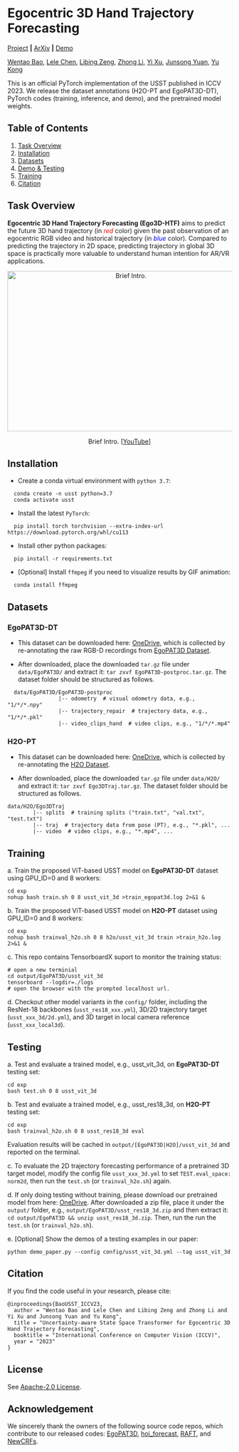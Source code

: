 # Egocentric 3D Hand Trajectory Forecasting
[Project]() **|** [ArXiv](https://arxiv.org/pdf/2307.08243.pdf) **|** [Demo](assets/demo.gif)

[Wentao Bao](https://cogito2012.github.io/homepage), 
[Lele Chen](https://www.cs.rochester.edu/u/lchen63), 
[Libing Zeng](https://libingzeng.github.io),
[Zhong Li](https://sites.google.com/site/lizhong19900216),
[Yi Xu](https://scholar.google.com/citations?user=ldanjkUAAAAJ&hl=en),
[Junsong Yuan](https://cse.buffalo.edu/~jsyuan),
[Yu Kong](https://www.egr.msu.edu/~yukong)

This is an official PyTorch implementation of the USST published in ICCV 2023. We release the dataset annotations (H2O-PT and EgoPAT3D-DT), PyTorch codes (training, inference, and demo), and the pretrained model weights.

## Table of Contents
1. [Task Overview](#task-overview)
1. [Installation](#installation)
1. [Datasets](#datasets)
1. [Demo & Testing](#testing)
1. [Training](#training)
1. [Citation](#citation)

## Task Overview
**Egocentric 3D Hand Trajectory Forecasting (Ego3D-HTF)** aims to predict the future 3D hand trajectory (in <span style="color:red">*red*</span> color) given the past observation of an egocentric RGB video and historical trajectory (in <span style="color:blue">*blue*</span> color). Compared to predicting the trajectory in 2D space,
predicting trajectory in global 3D space is practically more valuable to understand human intention for AR/VR applications.

<!-- <div class="video-container" style="display: flex;"> -->
  <div class="video" align="center">
    <a href="https://www.youtube.com/watch?v=MYY6GmqZSJA">
      <img src="https://img.youtube.com/vi/MYY6GmqZSJA/0.jpg" alt="Brief Intro." width=540px height=360px>
    </a>
    <p>Brief Intro. [<a href="https://www.youtube.com/watch?v=MYY6GmqZSJA">YouTube</a>]</p>
  </div>
  <!-- <div class="video" align="center">
    <img src="assets/demo.gif"  alt="demo" width = 360px height=240px>
    <p>Annotation Example</p>
  </div>
</div> -->



## Installation

- Create a conda virtual environment with `python 3.7`:
```shell
  conda create -n usst python=3.7
  conda activate usst
```
- Install the latest `PyTorch`:
```shell
  pip install torch torchvision --extra-index-url https://download.pytorch.org/whl/cu113
```
- Install other python packages:
```shell
  pip install -r requirements.txt
```
- [Optional] Install `ffmpeg` if you need to visualize results by GIF animation:
```shell
  conda install ffmpeg
```

## Datasets

### EgoPAT3D-DT
- This dataset can be downloaded here: [OneDrive](https://1drv.ms/f/s!Akf7nSDT8d4KqjEeQT4HGlx038by), which is collected by re-annotating the raw RGB-D recordings from [EgoPAT3D Dataset](https://github.com/ai4ce/EgoPAT3D). 

- After downloaded, place the downloaded `tar.gz` file under `data/EgoPAT3D/` and extract it: `tar zxvf EgoPAT3D-postproc.tar.gz`. The dataset folder should be structured as follows.
```shell
  data/EgoPAT3D/EgoPAT3D-postproc
                |-- odometry  # visual odometry data, e.g., "1/*/*.npy"
                |-- trajectory_repair  # trajectory data, e.g., "1/*/*.pkl"
                |-- video_clips_hand  # video clips, e.g., "1/*/*.mp4"
```

### H2O-PT
- This dataset can be downloaded here: [OneDrive](https://1drv.ms/f/s!Akf7nSDT8d4KqjIdL2EOACQ182Ua), which is collected by re-annotating the [H2O Dataset](https://taeinkwon.com/projects/h2o/). 

- After downloaded, place the downloaded `tar.gz` file under `data/H2O/` and extract it: `tar zxvf Ego3DTraj.tar.gz`. The dataset folder should be structured as follows.
```shell
data/H2O/Ego3DTraj
        |-- splits  # training splits ("train.txt", "val.txt", "test.txt")
        |-- traj  # trajectory data from pose (PT), e.g., "*.pkl", ...
        |-- video  # video clips, e.g., "*.mp4", ...
```

## Training

a. Train the proposed ViT-based USST model on **EgoPAT3D-DT** dataset using GPU_ID=0 and 8 workers:
```shell
cd exp
nohup bash train.sh 0 8 usst_vit_3d >train_egopat3d.log 2>&1 &
```
b. Train the proposed ViT-based USST model on **H2O-PT** dataset using GPU_ID=0 and 8 workers:
```shell
cd exp
nohup bash trainval_h2o.sh 0 8 h2o/usst_vit_3d train >train_h2o.log 2>&1 &
```
c. This repo contains TensorboardX suport to monitor the training status:
```shell
# open a new terminial
cd output/EgoPAT3D/usst_vit_3d
tensorboard --logdir=./logs
# open the browser with the prompted localhost url.
```
d. Checkout other model variants in the `config/` folder, including the ResNet-18 backbones (`usst_res18_xxx.yml`), 3D/2D trajectory target (`usst_xxx_3d/2d.yml`), and 3D target in local camera reference (`usst_xxx_local3d`).


## Testing

a. Test and evaluate a trained model, e.g., usst_vit_3d, on **EgoPAT3D-DT** testing set:
```shell
cd exp
bash test.sh 0 8 usst_vit_3d
```
b. Test and evaluate a trained model, e.g., usst_res18_3d, on **H2O-PT** testing set:
```shell
cd exp
bash trainval_h2o.sh 0 8 usst_res18_3d eval
```
Evaluation results will be cached in `output/[EgoPAT3D|H2O]/usst_vit_3d` and reported on the terminal.

c. To evaluate the 2D trajectory forecasting performance of a pretrained 3D target model, modify the config file `usst_xxx_3d.yml` to set `TEST.eval_space: norm2d`, then run the `test.sh` (or `trainval_h2o.sh`) again.

d. If only doing testing without training, please download our pretrained model from here: [OneDrive](https://1drv.ms/f/s!Akf7nSDT8d4KqjMoXQhwQSk-lZb-?e=fGudpe). After downloaded a zip file, place it under the `output/` folder, e.g., `output/EgoPAT3D/usst_res18_3d.zip` and then extract it: `cd output/EgoPAT3D && unzip usst_res18_3d.zip`. Then, run the run the `test.sh` (or `trainval_h2o.sh`).

e. [Optional] Show the demos of a testing examples in our paper:
```shell
python demo_paper.py --config config/usst_vit_3d.yml --tag usst_vit_3d
```

## Citation
If you find the code useful in your research, please cite:

    @inproceedings{BaoUSST_ICCV23,
      author = "Wentao Bao and Lele Chen and Libing Zeng and Zhong Li and Yi Xu and Junsong Yuan and Yu Kong",
      title = "Uncertainty-aware State Space Transformer for Egocentric 3D Hand Trajectory Forecasting",
      booktitle = "International Conference on Computer Vision (ICCV)",
      year = "2023"
    }

## License

See [Apache-2.0 License](/LICENSE).

## Acknowledgement

We sincerely thank the owners of the following source code repos, which contribute to our released codes: [EgoPAT3D](https://github.com/ai4ce/EgoPAT3D/tree/main/preprocessing), [hoi_forecast](https://github.com/stevenlsw/hoi-forecast), [RAFT](https://github.com/princeton-vl/RAFT), and [NewCRFs](https://github.com/aliyun/NeWCRFs).
